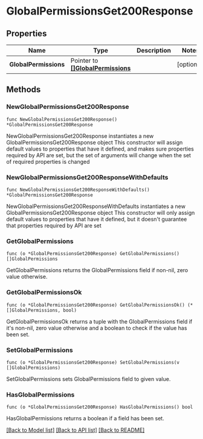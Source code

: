 # GlobalPermissionsGet200Response

## Properties

Name | Type | Description | Notes
------------ | ------------- | ------------- | -------------
**GlobalPermissions** | Pointer to [**[]GlobalPermissions**](GlobalPermissions.md) |  | [optional] 

## Methods

### NewGlobalPermissionsGet200Response

`func NewGlobalPermissionsGet200Response() *GlobalPermissionsGet200Response`

NewGlobalPermissionsGet200Response instantiates a new GlobalPermissionsGet200Response object
This constructor will assign default values to properties that have it defined,
and makes sure properties required by API are set, but the set of arguments
will change when the set of required properties is changed

### NewGlobalPermissionsGet200ResponseWithDefaults

`func NewGlobalPermissionsGet200ResponseWithDefaults() *GlobalPermissionsGet200Response`

NewGlobalPermissionsGet200ResponseWithDefaults instantiates a new GlobalPermissionsGet200Response object
This constructor will only assign default values to properties that have it defined,
but it doesn't guarantee that properties required by API are set

### GetGlobalPermissions

`func (o *GlobalPermissionsGet200Response) GetGlobalPermissions() []GlobalPermissions`

GetGlobalPermissions returns the GlobalPermissions field if non-nil, zero value otherwise.

### GetGlobalPermissionsOk

`func (o *GlobalPermissionsGet200Response) GetGlobalPermissionsOk() (*[]GlobalPermissions, bool)`

GetGlobalPermissionsOk returns a tuple with the GlobalPermissions field if it's non-nil, zero value otherwise
and a boolean to check if the value has been set.

### SetGlobalPermissions

`func (o *GlobalPermissionsGet200Response) SetGlobalPermissions(v []GlobalPermissions)`

SetGlobalPermissions sets GlobalPermissions field to given value.

### HasGlobalPermissions

`func (o *GlobalPermissionsGet200Response) HasGlobalPermissions() bool`

HasGlobalPermissions returns a boolean if a field has been set.


[[Back to Model list]](../README.md#documentation-for-models) [[Back to API list]](../README.md#documentation-for-api-endpoints) [[Back to README]](../README.md)



